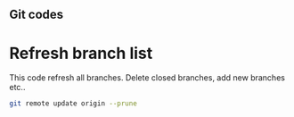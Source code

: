 ## Git codes

# Refresh branch list
This code refresh all branches. Delete closed branches, add new branches etc..
```bash
git remote update origin --prune
```